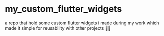# my_custom_flutter_widgets
a repo that hold some custom flutter widgets i made during my work which made it simple for reusability with other projects 🔵👀  
